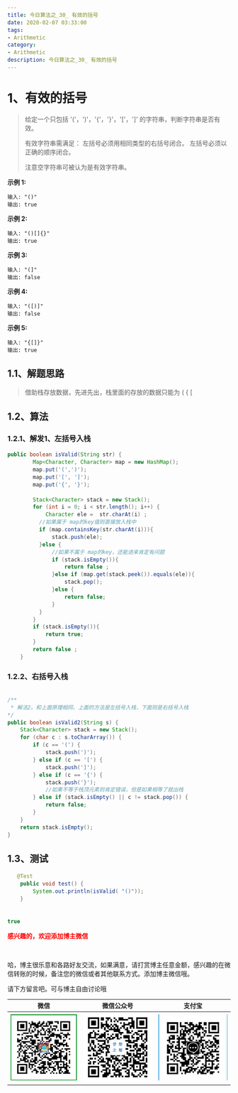```yaml
---
title: 今日算法之_30_ 有效的括号
date: 2020-02-07 03:33:00
tags: 
- Arithmetic
category: 
- Arithmetic
description: 今日算法之_30_ 有效的括号
---
```




# 1、有效的括号
> 给定一个只包括 '('，')'，'{'，'}'，'['，']' 的字符串，判断字符串是否有效。    
>
> 有效字符串需满足：  左括号必须用相同类型的右括号闭合。 左括号必须以正确的顺序闭合。   
>
> 注意空字符串可被认为是有效字符串。

**示例 1:**

```
输入: "()"
输出: true
```

**示例 2:**

```
输入: "()[]{}"
输出: true
```

**示例 3:**

```
输入: "(]"
输出: false
```

**示例 4:**

```
输入: "([)]"
输出: false
```

**示例 5:**

```
输入: "{[]}"
输出: true
```





## 1.1、解题思路 

> 借助栈存放数据，先进先出，栈里面的存放的数据只能为 ( { [



## 1.2、算法  



### 1.2.1、解发1、左括号入栈  



```java
public boolean isValid(String str) {
        Map<Character, Character> map = new HashMap();
        map.put('(',')');
        map.put('[', ']');
        map.put('{', '}');

        Stack<Character> stack = new Stack();
        for (int i = 0; i < str.length(); i++) {
            Character ele =  str.charAt(i) ;
          //如果属于 map的key值则直接放入栈中
          if (map.containsKey(str.charAt(i))){
              stack.push(ele);
          }else {
              //如果不属于 map的key，还能进来肯定有问题
              if (stack.isEmpty()){
                  return false ;
              }else if (map.get(stack.peek()).equals(ele)){
                  stack.pop();
              }else {
                  return false;
              }
          }
        }
        if (stack.isEmpty()){
            return true;
        }
        return false ;
    }
```



### 1.2.2、右括号入栈 

```java

/**
 * 解法2。和上面原理相同，上面的方法是左括号入栈，下面则是右括号入栈
*/
public boolean isValid2(String s) {
    Stack<Character> stack = new Stack();
    for (char c : s.toCharArray()) {
        if (c == '(') {
            stack.push(')');
        } else if (c == '[') {
            stack.push(']');
        } else if (c == '{') {
            stack.push('}');
            //如果不等于栈顶元素则肯定错误，但是如果相等了就出栈
        } else if (stack.isEmpty() || c != stack.pop()) {
            return false;
        }
    }
    return stack.isEmpty();
}
```




## 1.3、测试 

```java
   @Test
    public void test() {
        System.out.println(isValid( "()"));
    }


true
```












  **<font  color="red">感兴趣的，欢迎添加博主微信 </font>**       

​    

哈，博主很乐意和各路好友交流，如果满意，请打赏博主任意金额，感兴趣的在微信转账的时候，备注您的微信或者其他联系方式。添加博主微信哦。    

请下方留言吧。可与博主自由讨论哦   



|微信 | 微信公众号|支付宝|
|:-------:|:-------:|:------:|
| ![微信](https://raw.githubusercontent.com/HealerJean/HealerJean.github.io/master/assets/img/tctip/weixin.jpg)|![微信公众号](https://raw.githubusercontent.com/HealerJean/HealerJean.github.io/master/assets/img/my/qrcode_for_gh_a23c07a2da9e_258.jpg)|![支付宝](https://raw.githubusercontent.com/HealerJean/HealerJean.github.io/master/assets/img/tctip/alpay.jpg) |



<link rel="stylesheet" href="https://unpkg.com/gitalk/dist/gitalk.css">

<script src="https://unpkg.com/gitalk@latest/dist/gitalk.min.js"></script> 
<div id="gitalk-container"></div>    
 <script type="text/javascript">
    var gitalk = new Gitalk({
		clientID: `1d164cd85549874d0e3a`,
		clientSecret: `527c3d223d1e6608953e835b547061037d140355`,
		repo: `HealerJean.github.io`,
		owner: 'HealerJean',
		admin: ['HealerJean'],
		id: 'lGzMB0NjoU75O2hW',
    });
    gitalk.render('gitalk-container');
</script> 

